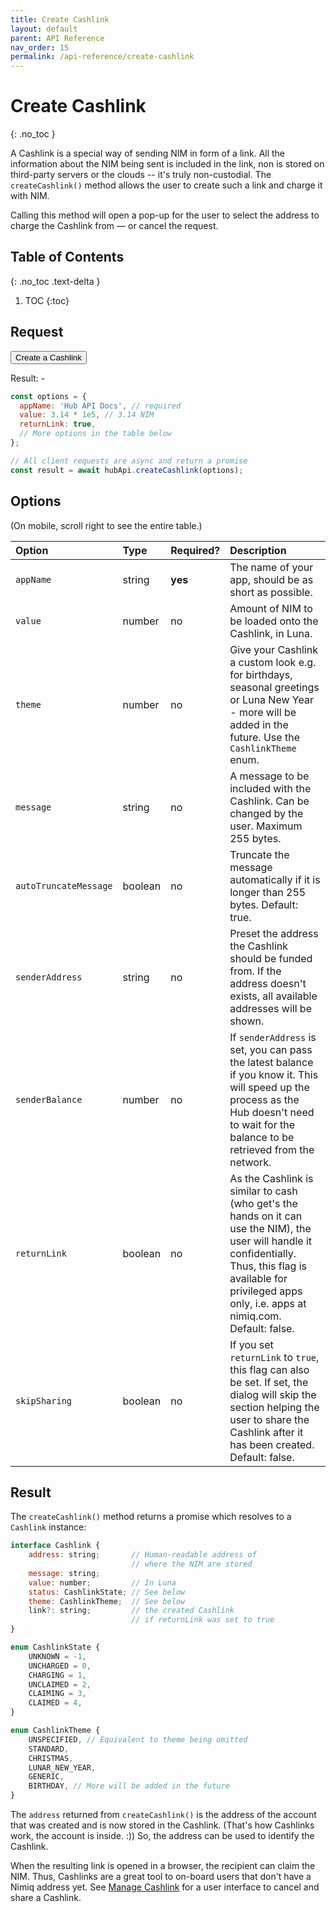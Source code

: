 ```yaml
---
title: Create Cashlink
layout: default
parent: API Reference
nav_order: 15
permalink: /api-reference/create-cashlink
---
```


# Create Cashlink
{: .no_toc }

A Cashlink is a special way of sending NIM in form of a link. All the information about the NIM being sent is included in the link, non is stored on third-party servers or the clouds -- it's truly non-custodial.
The `createCashlink()` method allows the user to create such a link and charge it with NIM.

Calling this method will open a pop-up for the user to select the address to charge the Cashlink from &mdash;
or cancel the request.

## Table of Contents
{: .no_toc .text-delta }

1. TOC
{:toc}

## Request

<div class="code-example">
  <button id="create-cashlink-btn" class="btn btn-primary mb-1">Create a Cashlink</button>
  <p>Result: <span id="output">-</span></p>

  <script
    src="https://cdn.jsdelivr.net/npm/@nimiq/hub-api@v1.0/dist/standalone/HubApi.standalone.umd.js"
    integrity="sha256-HZuohwzM5nRdRQh3HLpAcYGbpNe6PtqZRyK+VvUI+nU=" crossorigin="anonymous"></script>
  <script>
    const hubApi = new HubApi('https://hub.nimiq-testnet.com');

    document.getElementById('create-cashlink-btn').addEventListener('click', async function(event) {
      const output = document.getElementById('output');

      try {
        const result = await hubApi.createCashlink({
          appName: 'Hub API Docs',
          value: 3.14 * 1e5, // 3.14 NIM
          returnLink: true,
        });
        output.textContent = `Cashlink created: ${result.link}`;
      } catch (error) {
        output.textContent = error.message;
      }
    });
  </script>
</div>

```javascript
const options = {
  appName: 'Hub API Docs', // required
  value: 3.14 * 1e5, // 3.14 NIM
  returnLink: true,
  // More options in the table below
};

// All client requests are async and return a promise
const result = await hubApi.createCashlink(options);
```

## Options

(On mobile, scroll right to see the entire table.)

| Option | Type | Required? | Description |
|:-------|:-----|:----------|:------------|
| `appName` | string | **yes** | The name of your app, should be as short as possible. |
| `value` | number | no | Amount of NIM to be loaded onto the Cashlink, in Luna. |
| `theme` | number | no | Give your Cashlink a custom look e.g. for birthdays, seasonal greetings or Luna New Year - more will be added in the future. Use the `CashlinkTheme` enum. |
| `message` | string | no | A message to be included with the Cashlink. Can be changed by the user. Maximum 255 bytes. |
| `autoTruncateMessage` | boolean | no | Truncate the message automatically if it is longer than 255 bytes. Default: true. |
| `senderAddress` | string | no | Preset the address the Cashlink should be funded from. If the address doesn't exists, all available addresses will be shown. |
| `senderBalance` | number | no | If `senderAddress` is set, you can pass the latest balance if you know it. This will speed up the process as the Hub doesn't need to wait for the balance to be retrieved from the network. |
| `returnLink` | boolean | no | As the Cashlink is similar to cash (who get's the hands on it can use the NIM), the user will handle it confidentially. Thus, this flag is available for privileged apps only, i.e. apps at nimiq.com. Default: false. |
| `skipSharing` | boolean | no | If you set `returnLink` to `true`, this flag can also be set. If set, the dialog will skip the section helping the user to share the Cashlink after it has been created. Default: false. |

## Result

The `createCashlink()` method returns a promise which resolves to a `Cashlink` instance:

```javascript
interface Cashlink {
    address: string;       // Human-readable address of
                           // where the NIM are stored
    message: string;
    value: number;         // In Luna
    status: CashlinkState; // See below
    theme: CashlinkTheme;  // See below
    link?: string;         // the created Cashlink
                           // if returnLink was set to true
}

enum CashlinkState {
    UNKNOWN = -1,
    UNCHARGED = 0,
    CHARGING = 1,
    UNCLAIMED = 2,
    CLAIMING = 3,
    CLAIMED = 4,
}

enum CashlinkTheme {
    UNSPECIFIED, // Equivalent to theme being omitted
    STANDARD,
    CHRISTMAS,
    LUNAR_NEW_YEAR,
    GENERIC,
    BIRTHDAY, // More will be added in the future
}
```

The `address` returned from `createCashlink()` is the address of the account that was created and is now stored in the Cashlink. (That's how Cashlinks work, the account is inside. :)) So, the address can be used to identify the Cashlink.

When the resulting link is opened in a browser, the recipient can claim the NIM. Thus, Cashlinks are a great tool to on-board users that don't have a Nimiq address yet. See [Manage Cashlink](manage-cashlink) for a user interface to cancel and share a Cashlink.
